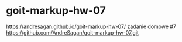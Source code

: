 # goit-markup-hw-07
https://andresagan.github.io/goit-markup-hw-07/
zadanie domowe #7
https://github.com/AndreSagan/goit-markup-hw-07.git
